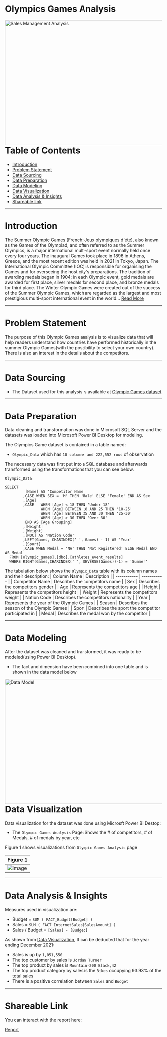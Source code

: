 # Olympics Games Analysis

<img align="right" alt="Sales Management Analysis" width="1000" height = "400" src="https://monday.com/blog/wp-content/uploads/2021/05/sales-analysis.jpg">

---


# Table of Contents

- [Introduction](https://github.com/globalsmile/Olympics-Games-Analysis#introduction)
- [Problem Statement](https://github.com/globalsmile/Olympics-Games-Analysis#Problem-Statement)
- [Data Sourcing](https://github.com/globalsmile/Olympics-Games-Analysis#Data-Sourcing)
- [Data Preparation](https://github.com/globalsmile/Olympics-Games-Analysis#Data-Preparation)
- [Data Modeling](https://github.com/globalsmile/Olympics-Games-Analysis#Data-Modeling)
- [Data Visualization](https://github.com/globalsmile/Olympics-Games-Analysis#Data-Visualization)
- [Data Analysis & Insights](https://github.com/globalsmile/Olympics-Games-Analysis#Data-Analysis)
- [Shareable link](https://github.com/globalsmile/Olympics-Games-Analysis#Shareable-Link)


---

# Introduction

The Summer Olympic Games (French: Jeux olympiques d'été), also known as the Games of the Olympiad, and often referred to as the Summer Olympics, is a major international multi-sport event normally held once every four years. The inaugural Games took place in 1896 in Athens, Greece, and the most recent edition was held in 2021 in Tokyo, Japan. The International Olympic Committee (IOC) is responsible for organising the Games and for overseeing the host city's preparations. The tradition of awarding medals began in 1904; in each Olympic event, gold medals are awarded for first place, silver medals for second place, and bronze medals for third place. The Winter Olympic Games were created out of the success of the Summer Olympic Games, which are regarded as the largest and most prestigious multi-sport international event in the world...
[Read More](https://en.wikipedia.org/wiki/Summer_Olympic_Games)



---

# Problem Statement

The purpose of this Olympic Games analysis is to visualize data that will help readers understand how countries have performed historically in the summer Olympic Games(with the possibility to select your own country).
There is also an interest in the details about the competitors.



---

# Data Sourcing

- The Dataset used for this analysis is available at [Olympic Games dataset](https://www.dropbox.com/s/3sxwx52o3x8ozj7/olympic_games.bak?dl=0) 


---

# Data Preparation

Data cleaning and transformation was done in Microsoft SQL Server and the datasets was loaded into Microsoft Power BI Desktop for modeling.

The Olympics Game dataset is contained in a table named:

- `Olympic_Data` which has `10 columns and 222,552 rows` of observation

The necessary data was first put into a SQL database and afterwards transformed using the transformations that you can see below.

`Olympic_Data`

```TSQL
SELECT
         [Name] AS 'Competitor Name'
        ,CASE WHEN SEX = 'M' THEN 'Male' ELSE 'Female' END AS Sex
        ,[Age]
		,CASE	WHEN [Age] < 18 THEN 'Under 18'
				WHEN [Age] BETWEEN 18 AND 25 THEN '18-25'
				WHEN [Age] BETWEEN 25 AND 30 THEN '25-30'
				WHEN [Age] > 30 THEN 'Over 30'
		 END AS [Age Grouping]
        ,[Height]
        ,[Weight]
        ,[NOC] AS 'Nation Code'
        ,LEFT(Games, CHARINDEX(' ', Games) - 1) AS 'Year' 
        ,[Sport]
        ,CASE WHEN Medal = 'NA' THEN 'Not Registered' ELSE Medal END AS Medal 
  FROM [olympic_games].[dbo].[athletes_event_results]
  WHERE RIGHT(Games,CHARINDEX(' ', REVERSE(Games))-1) = 'Summer'
```

The tabulation below shows the `Olympic_Data` table with its column names and their description:
| Column Name | Description |
| ----------- | ----------- |
| Competitor Name | Describes the competitors name |
| Sex | Describes the competitors gender |
| Age | Represents the competitors age |
| Height | Represents the competitors height |
| Weight | Represents the competitors weight |
| Nation Code | Describes the competitors nationality |
| Year | Represents the year of the Olympic Games |
| Season | Describes the season of the Olympic Games |
| Sport | Describes the sport the competitor participated in |
| Medal | Describes the medal won by the competitor |

---

# Data Modeling

After the dataset was cleaned and transformed, it was ready to be modeled(using Power BI Desktop).

- The fact and dimension have been combined into one table and is shown in the data model below

<img align="right" alt="Data Model" width="1000" height = "400" src="https://analyzewithaliportfolio.files.wordpress.com/2021/08/olympicgamesanalysis3.png">

---

# Data Visualization

Data visualization for the dataset was done using Microsft Power BI Destop:

- The `Olympic Games Analysis` Page: Shows the # of competitors, # of Medals, # of medals by year, etc

Figure 1 shows visualizations from `Olympic Games Analysis` page

| Figure 1 |
| ----------- |
| ![image](https://user-images.githubusercontent.com/106287208/189209800-f64b107b-2a4e-4562-a042-3dd7fc414721.png) |

---

# Data Analysis & Insights

Measures used in visualization are:

- Budget = `SUM ( FACT_Budget[Budget] )`
- Sales = `SUM ( FACT_InternetSales[SalesAmount] )`
- Sales / Budget = `[Sales] - [Budget]`


As shown from [Data Visualization](https://github.com/globalsmile/Sales-Management-Analysis#Data-Visualization), It can be deducted that for the year ending December 2021:

- Sales is up by `1,051,550`
- The top customer by sales is `Jordan Turner`
- The top product by sales is `Mountain-200 Black,42`
- The top product category by sales is the `Bikes` occupying 93.93% of the total sales
- There is a positive correlation between `Sales` and `Budget`

---

# Shareable Link

You can interact with the report here: 

[Report](https://app.powerbi.com/view?r=eyJrIjoiMDdkMzY4NTYtZTE5Ny00ZTBkLTk4OWYtOGUxYmExZGViM2IyIiwidCI6IjQ5ODY4YWYzLWNjNWYtNDIxNC04YjdmLTQwZjM3NDY0OWEwOSJ9)
